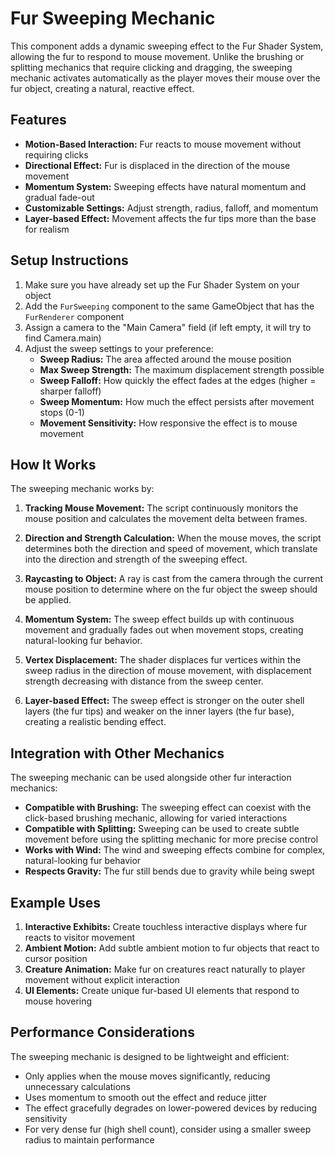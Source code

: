 # Fur Sweeping Mechanic

This component adds a dynamic sweeping effect to the Fur Shader System, allowing the fur to respond to mouse movement. Unlike the brushing or splitting mechanics that require clicking and dragging, the sweeping mechanic activates automatically as the player moves their mouse over the fur object, creating a natural, reactive effect.

## Features

- **Motion-Based Interaction:** Fur reacts to mouse movement without requiring clicks
- **Directional Effect:** Fur is displaced in the direction of the mouse movement
- **Momentum System:** Sweeping effects have natural momentum and gradual fade-out
- **Customizable Settings:** Adjust strength, radius, falloff, and momentum
- **Layer-based Effect:** Movement affects the fur tips more than the base for realism

## Setup Instructions

1. Make sure you have already set up the Fur Shader System on your object
2. Add the `FurSweeping` component to the same GameObject that has the `FurRenderer` component
3. Assign a camera to the "Main Camera" field (if left empty, it will try to find Camera.main)
4. Adjust the sweep settings to your preference:
   - **Sweep Radius:** The area affected around the mouse position
   - **Max Sweep Strength:** The maximum displacement strength possible
   - **Sweep Falloff:** How quickly the effect fades at the edges (higher = sharper falloff)
   - **Sweep Momentum:** How much the effect persists after movement stops (0-1)
   - **Movement Sensitivity:** How responsive the effect is to mouse movement

## How It Works

The sweeping mechanic works by:

1. **Tracking Mouse Movement:** The script continuously monitors the mouse position and calculates the movement delta between frames.

2. **Direction and Strength Calculation:** When the mouse moves, the script determines both the direction and speed of movement, which translate into the direction and strength of the sweeping effect.

3. **Raycasting to Object:** A ray is cast from the camera through the current mouse position to determine where on the fur object the sweep should be applied.

4. **Momentum System:** The sweep effect builds up with continuous movement and gradually fades out when movement stops, creating natural-looking fur behavior.

5. **Vertex Displacement:** The shader displaces fur vertices within the sweep radius in the direction of mouse movement, with displacement strength decreasing with distance from the sweep center.

6. **Layer-based Effect:** The sweep effect is stronger on the outer shell layers (the fur tips) and weaker on the inner layers (the fur base), creating a realistic bending effect.

## Integration with Other Mechanics

The sweeping mechanic can be used alongside other fur interaction mechanics:

- **Compatible with Brushing:** The sweeping effect can coexist with the click-based brushing mechanic, allowing for varied interactions
- **Compatible with Splitting:** Sweeping can be used to create subtle movement before using the splitting mechanic for more precise control
- **Works with Wind:** The wind and sweeping effects combine for complex, natural-looking fur behavior
- **Respects Gravity:** The fur still bends due to gravity while being swept

## Example Uses

1. **Interactive Exhibits:** Create touchless interactive displays where fur reacts to visitor movement
2. **Ambient Motion:** Add subtle ambient motion to fur objects that react to cursor position
3. **Creature Animation:** Make fur on creatures react naturally to player movement without explicit interaction
4. **UI Elements:** Create unique fur-based UI elements that respond to mouse hovering

## Performance Considerations

The sweeping mechanic is designed to be lightweight and efficient:

- Only applies when the mouse moves significantly, reducing unnecessary calculations
- Uses momentum to smooth out the effect and reduce jitter
- The effect gracefully degrades on lower-powered devices by reducing sensitivity
- For very dense fur (high shell count), consider using a smaller sweep radius to maintain performance 